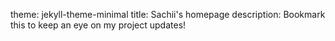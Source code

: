 theme: jekyll-theme-minimal
title: Sachii's homepage
description: Bookmark this to keep an eye on my project updates!
